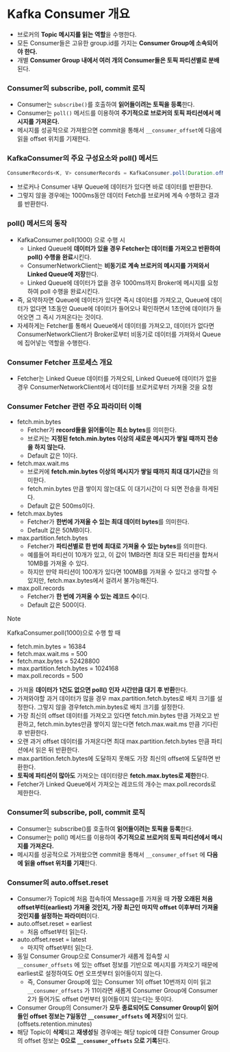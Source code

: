 # Kafka Consumer 개요

- 브로커의 **Topic 메시지를 읽는 역할**을 수행한다.
- 모든 Consumer들은 고유한 group.id를 가지는 **Consumer Group에 소속되어야 한다.**
- 개별 **Consumer Group 내에서 여러 개의 Consumer들은 토픽 파티션별로 분배**된다.

### Consumer의 subscribe, poll, commit 로직

- Consumer는 `subscribe()`를 호출하여 **읽어들이려는 토픽을 등록**한다.
- Consumer는 `poll()` 메서드를 이용하여 **주기적으로 브로커의 토픽 파티션에서 메시지를 가져온다.**
- 메시지를 성공적으로 가져왔으면 commit을 통해서 `__consumer_offset`에 다음에 읽을 offset 위치를 기재한다.

### KafkaConsumer의 주요 구성요소와 poll() 메서드

```java
ConsumerRecords<K, V> consumerRecords = KafkaConsumer.poll(Duration.ofMillis(1000));
```
- 브로커나 Consumer 내부 Queue에 데이터가 있다면 바로 데이터를 반환한다.
- 그렇지 않을 경우에는 1000ms동안 데이터 Fetch를 브로커에 계속 수행하고 결과를 반환한다.

### poll() 메서드의 동작

- KafkaConsumer.poll(1000) 으로 수행 시
	- Linked Queue에 **데이터가 있을 경우 Fetcher는 데이터를 가져오고 반환하여 poll() 수행을 완료**시킨다.
	- ConsumerNetworkClient는 **비동기로 계속 브로커의 메시지를 가져와서 Linked Queue에 저장**한다.
	- Linked Queue에 데이터가 없을 경우 1000ms까지 Broker에 메시지를 요청하여 poll 수행을 완료시킨다.
- 즉, 요약하자면 Queue에 데이터가 있다면 즉시 데이터를 가져오고, Queue에 데이터가 없다면 1초동안 Queue에 데이터가 들어오나 확인하면서 1초안에 데이터가 들어오면 그 즉시 가져온다는 것이다.
- 자세하게는 Fetcher를 통해서 Queue에서 데이터를 가져오고, 데이터가 없다면 ConsumerNetworkClient가 Broker로부터 비동기로 데이터를 가져와서 Queue에 집어넣는 역할을 수행한다.

### Consumer Fetcher 프로세스 개요

- Fetcher는 Linked Queue 데이터를 가져오되, Linked Queue에 데이터가 없을 경우 ConsumerNetworkClient에서 데이터를 브로커로부터 가져올 것을 요청

### Consumer Fetcher 관련 주요 파라미터 이해

- fetch.min.bytes
	- Fetcher가 **record들을 읽어들이는 최소 bytes**를 의미한다.
	- 브로커는 **지정된 fetch.min.bytes 이상의 새로운 메시지가 쌓일 때까지 전송을 하지 않는다.**
	- Default 값은 1이다.
- fetch.max.wait.ms
	- 브로커에 **fetch.min.bytes 이상의 메시지가 쌓일 때까지 최대 대기시간**을 의미한다.
	- fetch.min.bytes 만큼 쌓이지 않는대도 이 대기시간이 다 되면 전송을 하게된다.
	- Default 값은 500ms이다.
- fetch.max.bytes
	- Fetcher가 **한번에 가져올 수 있는 최대 데이터 bytes**를 의미한다.
	- Default 값은 50MB이다.
- max.partition.fetch.bytes
	- Fetcher가 **파티션별로 한 번에 최대로 가져올 수 있는 bytes**를 의미한다.
	- 예를들어 파티션이 10개가 있고, 이 값이 1MB라면 최대 모든 파티션을 합쳐서 10MB를 가져올 수 있다.
	- 하지만 만약 파티션이 100개가 있다면 100MB를 가져올 수 있다고 생각할 수 있지만, fetch.max.bytes에서 걸려서 불가능해진다.
- max.poll.records
	- Fetcher가 **한 번에 가져올 수 있는 레코드 수**이다.
	- Default 값은 500이다.

> [!NOTE]
> KafkaConsumer.poll(1000)으로 수행 할 때
> - fetch.min.bytes = 16384
> - fetch.max.wait.ms = 500
> - fetch.max.bytes = 52428800
> - max.partition.fetch.bytes = 1024168
> - max.poll.records = 500

- 가져올 **데이터가 1건도 없으면 poll() 인자 시간만큼 대기 후 반환**한다.
- 가져와야할 과거 데이터가 많을 경우 max.partition.fetch.bytes로 배치 크기를 설정한다. 그렇지 않을 경우fetch.min.bytes로 배치 크기를 설정한다.
- 가장 최신의 offset 데이터를 가져오고 있다면 fetch.min.bytes 만큼 가져오고 반환하고, fetch.min.bytes만큼 쌓이지 않는다면 fetch.max.wait.ms 만큼 기다린 후 반환한다.
- 오랜 과거 offset 데이터를 가져온다면 최대 max.partition.fetch.bytes 만큼 파티션에서 읽은 뒤 반환한다.
- max.partition.fetch.bytes에 도달하지 못해도 가장 최신의 offset에 도달하면 반환한다.
- **토픽에 파티션이 많아도** 가져오는 데이터량은 **fetch.max.bytes로 제한**한다.
- Fetcher가 Linked Queue에서 가져오는 레코드의 개수는 max.poll.records로 제한한다.

### Consumer의 subscribe, poll, commit 로직

- Consumer는 subscribe()를 호출하여 **읽어들이려는 토픽을 등록**한다.
- Consumer는 poll() 메서드를 이용하여 **주기적으로 브로커의 토픽 파티션에서 메시지를 가져온다.**
- 메시지를 성공적으로 가져왔으면 commit을 통해서 `__consumer_offset` 에 **다음에 읽을 offset 위치를 기재**한다.

### Consumer의 auto.offset.reset

- Consumer가 Topic에 처음 접속하여 Message를 가져올 때 **가장 오래된 처음 offset부터(earliest) 가져올 것인지, 가장 최근인 마지막 offset 이후부터 가져올 것인지를 설정하는 파라미터**이다.
- auto.offset.reset = earliest
	- 처음 offset부터 읽는다.
- auto.offset.reset = latest
	- 마지막 offset부터 읽는다.
- 동일 Consumer Group으로 Consumer가 새롭게 접속할 시 `__consumer_offsets` 에 있는 offset 정보를 기반으로 메시지를 가져오기 때문에 earliest로 설정하여도 0번 오프셋부터 읽어들이지 않는다.
	- 즉, Consumer Group에 있는 Consumer 1이 offset 10번까지 이미 읽고 `__consumer_offsets` 가 11이라면 새롭게 Consumer Group에 Consumer 2가 들어가도 offset 0번부터 읽어들이지 않는다는 뜻이다.
- Consumer Group의 Consumer가 **모두 종료되어도 Consumer Group이 읽어들인 offset 정보는 7일동안 `__consumer_offsets` 에 저장**되어 있다.(offsets.retention.minutes)
- 해당 Topic이 **삭제**되고 **재생성**될 경우에는 해당 topic에 대한 Consumer Group의 offset 정보는 **0으로 `__consumer_offsets` 으로 기록**된다.
